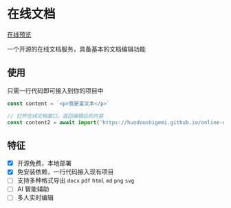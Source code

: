 # 在线文档


[在线预览](https://huodoushigemi.github.io/rich-editor)

一个开源的在线文档服务，具备基本的文档编辑功能

## 使用

只需一行代码即可接入到你的项目中

```js
const content = `<p>我是富文本</p>`

// 打开在线文档窗口，返回编辑后的内容
const content2 = await import('https://huodoushigemi.github.io/online-doc/function.js').then(e => e.openDoc({ content }))
```

## 特征

- [x] 开源免费，本地部署
- [x] 免安装依赖，一行代码接入现有项目
- [ ] 支持多种格式导出 `docx` `pdf` `html` `md` `png` `svg`
- [ ] AI 智能辅助
- [ ] 多人实时编辑
